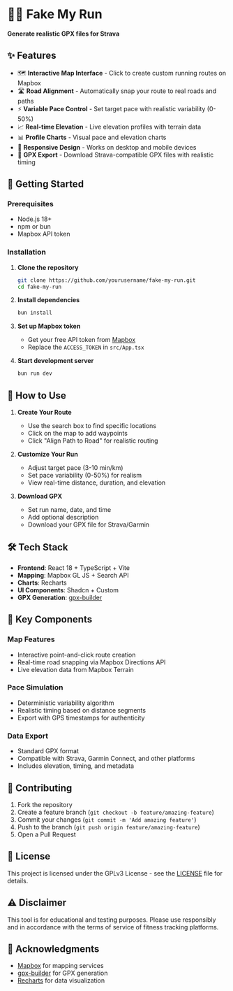 # 🏃‍♂️ Fake My Run

**Generate realistic GPX files for Strava**

## ✨ Features

- 🗺️ **Interactive Map Interface** - Click to create custom running routes on Mapbox
- 🛣️ **Road Alignment** - Automatically snap your route to real roads and paths
- ⚡ **Variable Pace Control** - Set target pace with realistic variability (0-50%)
- 📈 **Real-time Elevation** - Live elevation profiles with terrain data
- 📊 **Profile Charts** - Visual pace and elevation charts
- 📱 **Responsive Design** - Works on desktop and mobile devices
- 💾 **GPX Export** - Download Strava-compatible GPX files with realistic timing

## 🚀 Getting Started

### Prerequisites

- Node.js 18+
- npm or bun
- Mapbox API token

### Installation

1. **Clone the repository**

   ```bash
   git clone https://github.com/yourusername/fake-my-run.git
   cd fake-my-run
   ```

2. **Install dependencies**

   ```bash
   bun install
   ```

3. **Set up Mapbox token**

   - Get your free API token from [Mapbox](https://account.mapbox.com/)
   - Replace the `ACCESS_TOKEN` in `src/App.tsx`

4. **Start development server**
   ```bash
   bun run dev
   ```

## 🎯 How to Use

1. **Create Your Route**

   - Use the search box to find specific locations
   - Click on the map to add waypoints
   - Click "Align Path to Road" for realistic routing

2. **Customize Your Run**

   - Adjust target pace (3-10 min/km)
   - Set pace variability (0-50%) for realism
   - View real-time distance, duration, and elevation

3. **Download GPX**
   - Set run name, date, and time
   - Add optional description
   - Download your GPX file for Strava/Garmin

## 🛠️ Tech Stack

- **Frontend**: React 18 + TypeScript + Vite
- **Mapping**: Mapbox GL JS + Search API
- **Charts**: Recharts
- **UI Components**: Shadcn + Custom
- **GPX Generation**: [gpx-builder](https://www.npmjs.com/package/gpx-builder)

## 🎨 Key Components

### Map Features

- Interactive point-and-click route creation
- Real-time road snapping via Mapbox Directions API
- Live elevation data from Mapbox Terrain

### Pace Simulation

- Deterministic variability algorithm
- Realistic timing based on distance segments
- Export with GPS timestamps for authenticity

### Data Export

- Standard GPX format
- Compatible with Strava, Garmin Connect, and other platforms
- Includes elevation, timing, and metadata

## 🤝 Contributing

1. Fork the repository
2. Create a feature branch (`git checkout -b feature/amazing-feature`)
3. Commit your changes (`git commit -m 'Add amazing feature'`)
4. Push to the branch (`git push origin feature/amazing-feature`)
5. Open a Pull Request

## 📝 License

This project is licensed under the GPLv3 License - see the [LICENSE](LICENSE) file for details.

## ⚠️ Disclaimer

This tool is for educational and testing purposes. Please use responsibly and in accordance with the terms of service of fitness tracking platforms.

## 🙏 Acknowledgments

- [Mapbox](https://mapbox.com) for mapping services
- [gpx-builder](https://github.com/gpx-builder/gpx-builder) for GPX generation
- [Recharts](https://recharts.org) for data visualization

